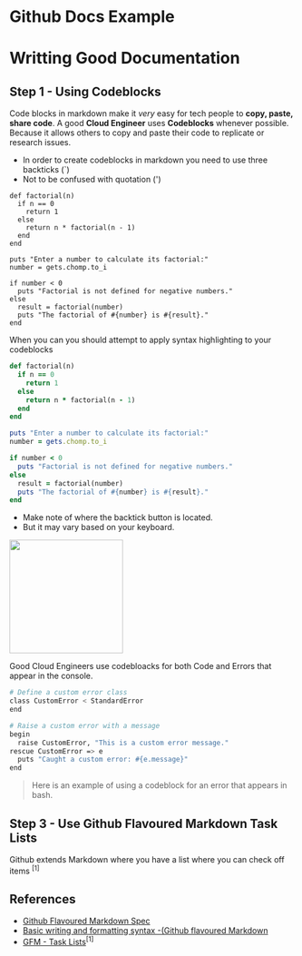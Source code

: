 # Github Docs Example

# Writting Good Documentation 

## Step 1 - Using Codeblocks
Code blocks in markdown make it *very* easy for tech people to **copy, paste, share code**. A good **Cloud Engineer** uses __Codeblocks__ whenever possible. 
Because it allows others to copy and paste their code to replicate or research issues. 

- In order to create codeblocks in markdown you need to use three backticks (`) 
- Not to be confused with quotation (')

```
def factorial(n)
  if n == 0
    return 1
  else
    return n * factorial(n - 1)
  end
end

puts "Enter a number to calculate its factorial:"
number = gets.chomp.to_i

if number < 0
  puts "Factorial is not defined for negative numbers."
else
  result = factorial(number)
  puts "The factorial of #{number} is #{result}."
end
```
When you can you should attempt to apply syntax highlighting to your codeblocks

```ruby
def factorial(n)
  if n == 0
    return 1
  else
    return n * factorial(n - 1)
  end
end

puts "Enter a number to calculate its factorial:"
number = gets.chomp.to_i

if number < 0
  puts "Factorial is not defined for negative numbers."
else
  result = factorial(number)
  puts "The factorial of #{number} is #{result}."
end
```

- Make note of where the backtick button is located. 
- But it may vary based on your keyboard.
<image width="200px" src= "https://github.com/czarinacloud/github-docs-example/assets/145864613/f4e9561a-739c-4a75-ae61-7916b00fc1c6" />

Good Cloud Engineers use codebloacks for both Code and Errors that appear in the console. 
```bash
# Define a custom error class
class CustomError < StandardError
end

# Raise a custom error with a message
begin
  raise CustomError, "This is a custom error message."
rescue CustomError => e
  puts "Caught a custom error: #{e.message}"
end
```
> Here is an example of using a codeblock for an error that appears in bash.

## Step 3 - Use Github Flavoured Markdown Task Lists 

Github extends Markdown where you have a list where you can check off items <sup>[1]</sup>

## References 
- [Github Flavoured Markdown Spec](https://github.github.com/gfm/) 
- [Basic writing and formatting syntax -(Github flavoured Markdown](https://docs.github.com/en/get-started/writing-on-github/getting-started-with-writing-and-formatting-on-github/basic-writing-and-formatting-syntax#quoting-text) 
- [GFM - Task Lists](https://docs.github.com/en/get-started/writing-on-github/getting-started-with-writing-and-formatting-on-github/basic-writing-and-formatting-syntax#task-lists)<sup>[1]</sup>
  
